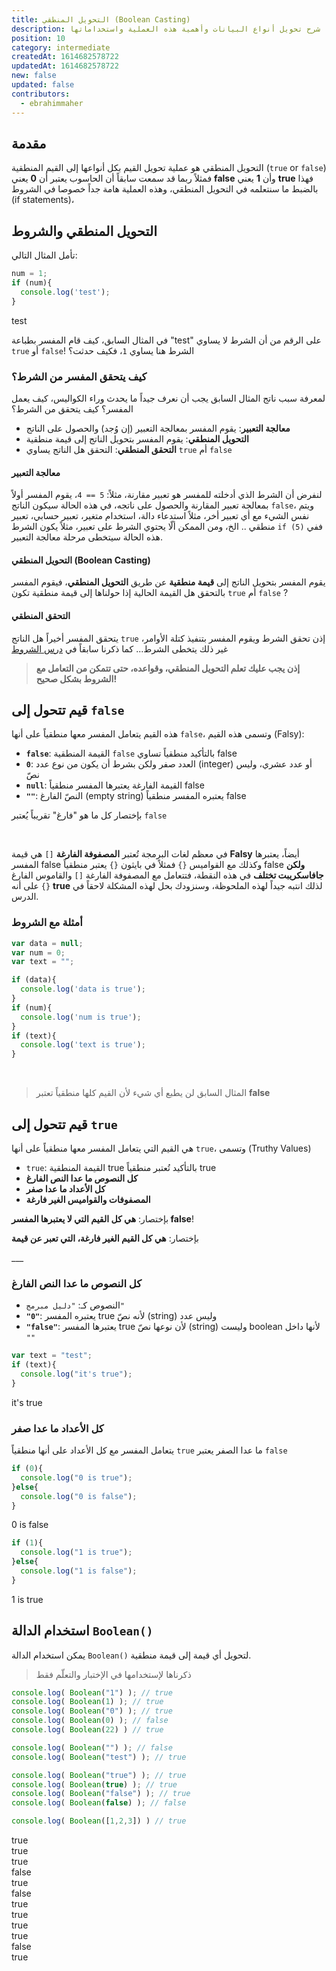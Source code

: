 ```yaml
---
title: التحويل المنطقي (Boolean Casting)
description: شرح تحويل أنواع البيانات وأهمية هذه العملية واستخداماتها
position: 10
category: intermediate
createdAt: 1614682578722
updatedAt: 1614682578722
new: false
updated: false
contributors:
  - ebrahimmaher
---
```


## مقدمة
التحويل المنطقي هو عملية تحويل القيم بكل أنواعها إلى القيم المنطقية (`true` or `false`) فمثلاً ربما قد سمعت سابقاً أن الحاسوب يعتبر أن **0** يعني **false** وأن **1** يعني **true** فهذا بالضبط ما سنتعلمه في التحويل المنطقي، وهذه العملية هامة جداً خصوصا في الشروط (if statements)،

## التحويل المنطقي والشروط

تأمل المثال التالي:

```js
num = 1;
if (num){
  console.log('test');
}
```
<code-result>
test
</code-result>

في المثال السابق، كيف قام المفسر بطباعة "test" على الرقم من أن الشرط لا يساوي `true` أو `false`! الشرط هنا يساوي `1`، فكيف حدثت؟

### كيف يتحقق المفسر من الشرط؟
لمعرفة سبب ناتج المثال السابق يجب أن نعرف جيداً ما يحدث وراء الكواليس، كيف يعمل المفسر؟ كيف يتحقق من الشرط؟

- **معالجة التعبير**: يقوم المفسر بمعالجة التعبير (إن وُجد) والحصول على الناتج
- **التحويل المنطقي**: يقوم المفسر بتحويل الناتج إلى قيمة منطقية
- **التحقق المنطقي**: التحقق هل الناتج يساوي `true` أم `false`

#### معالجة التعبير
لنفرض أن الشرط الذي أدخلته للمفسر هو تعبير مقارنة، مثلاً: `5 == 4`، يقوم المفسر أولاً بمعالجة تعبير المقارنة والحصول على ناتجه، في هذه الحالة سيكون الناتج `false`، ويتم نفس الشيء مع أي تعبير أخر، مثلاً استدعاء دالة، استخدام متغير، تعبير حسابي، تعبير منطقي .. الخ، ومن الممكن ألّا يحتوي الشرط على تعبير، مثلاً يكون الشرط `if (5)` ففي هذه الحالة سيتخطى مرحلة معالجة التعبير.

#### التحويل المنطقي (Boolean Casting)
يقوم المفسر بتحويل الناتج إلى **قيمة منطقية** عن طريق **التحويل المنطقي**، فيقوم المفسر بالتحقق هل القيمة الحالية إذا حولناها إلى قيمة منطقية تكون `true` أم `false` ?

#### التحقق المنطقي
يتحقق المفسر أخيراً هل الناتج `true` إذن تحقق الشرط ويقوم المفسر بتنفيذ كتلة اﻷوامر، غير ذلك يتخطى الشرط... كما ذكرنا سابقاً في [درس الشروط](/tutorials/algorithms/fundamentals/if-statement)


> **إذن يجب عليك تعلم التحويل المنطقي، وقواعده، حتى تتمكن من التعامل مع الشروط بشكل صحيح!**

<!-- 
## التحويل المنطقي
كما ذكرنا أن المفسر أحيانا يقوم بتحويل نوع أي قيمة إلى قيمة منطقية، ولكن ما القواعد التي يتبعها؟ -->

## قيم تتحول إلى `false`
هذه القيم يتعامل المفسر معها منطقياً على أنها `false`، وتسمى هذه القيم (Falsy):

- **`false`**: القيمة المنطقية `false` بالتأكيد منطقياً تساوي false
- **`0`**: العدد صفر ولكن بشرط أن يكون من نوع عدد (integer) أو عدد عشري، وليس نصّ
- **`null`**: القيمة الفارغة يعتبرها المفسر منطقياً false
- **`""`**: النصّ الفارغ (empty string) يعتبره المفسر منطقياً false

<base-alert type="tip">

بإختصار كل ما هو "فارغ" تقريباً يُعتبر `false`

</base-alert>


<try-wrapper title="المحوّل المنطقي" subtitle="جرّب اكتب أي قيمة وسيظهر لك كيف يفسّرها المفسر منطقياً!">
  <boolean-casting-try />
</try-wrapper>

<br>

<base-alert type="warning">

في معظم لغات البرمجة تُعتبر **المصفوفة الفارغة** `[]` هي قيمة **Falsy** أيضاً، يعتبرها المفسر false وكذلك مع القواميس `{}` فمثلاً في بايثون `{}` يعتبر منطقياً false **ولكن جافاسكريبت تختلف** في هذه النقطة، فتتعامل مع المصفوفة الفارغة `[]` والقاموس الفارغ `{}` على أنه **true** لذلك انتبه جيداً لهذه الملحوظة، وسنزودك بحل لهذه المشكلة لاحقاً في الدرس.

</base-alert>

### أمثلة مع الشروط
```js
var data = null;
var num = 0;
var text = "";

if (data){
  console.log('data is true');
}
if (num){
  console.log('num is true');
}
if (text){
  console.log('text is true');
}
```
<code-result>
<br>
</code-result>

> المثال السابق لن يطبع أي شيء ﻷن القيم كلها منطقياً تعتبر **false**

## قيم تتحول إلى `true`
هي القيم التي يتعامل المفسر معها منطقياً على أنها `true`، وتسمى (Truthy Values)
- `true`: القيمة المنطقية true بالتأكيد تُعتبر منطقياً true
- **كل النصوص ما عدا النص الفارغ**
- **كل اﻷعداد ما عدا صفر**
- **المصفوفات والقواميس الغير فارغة**

<base-alert type="tip">

بإختصار: **هي كل القيم التي لا يعتبرها المفسر false**!

</base-alert>

<base-alert type="tip">

بإختصار: **هي كل القيم الغير فارغة، التي تعبر عن قيمة**

</base-alert>

<try-wrapper title="المحوّل المنطقي" subtitle="جرّب اكتب أي قيمة وسيظهر لك كيف يفسّرها المفسر منطقياً!">
  <boolean-casting-try />
</try-wrapper>
___

### كل النصوص ما عدا النص الفارغ
  - النصوص كـ: `"دليل مبرمج"`
  - **`"0"`**: يعتبره المفسر true ﻷنه نصّ (string) وليس عدد
  - **`"false"`**: يعتبرها المفسر true ﻷن نوعها نصّ (string) وليست boolean لأنها داخل `""`

```js
var text = "test";
if (text){
  console.log("it's true");
}
```
<code-result>
it's true
</code-result>

### كل اﻷعداد ما عدا صفر
يتعامل المفسر مع كل اﻷعداد على أنها منطقياً `true` ما عدا الصفر يعتبر `false`

```js
if (0){
  console.log("0 is true");
}else{
  console.log("0 is false");
}
```
<code-result>
0 is false
</code-result>

```js
if (1){
  console.log("1 is true");
}else{
  console.log("1 is false");
}
```
<code-result>
1 is true
</code-result>


<!-- 
|الشرح|القيمة (Falsy)|
|:--------:|:--------:|
|القيمة المنطقية `false`|`false`|
|العدد `0` ولكن بشرط ألّا يكون نصّ|`0`|
|القيمة المنطقية `false`|`false`|
 -->

## استخدام الدالة `Boolean()` 
يمكن استخدام الدالة `Boolean()` لتحويل أي قيمة إلى قيمة منطقية.

> ذكرناها لإستخدامها في اﻹختبار والتعلّم فقط

```js
console.log( Boolean("1") ); // true
console.log( Boolean(1) ); // true
console.log( Boolean("0") ); // true
console.log( Boolean(0) ); // false
console.log( Boolean(22) ) // true

console.log( Boolean("") ); // false
console.log( Boolean("test") ); // true

console.log( Boolean("true") ); // true
console.log( Boolean(true) ); // true
console.log( Boolean("false") ); // true
console.log( Boolean(false) ); // false

console.log( Boolean([1,2,3]) ) // true
```
<code-result>
true
<br>
true
<br>
true
<br>
false
<br>
true
<br>
false
<br>
true
<br>
true
<br>
true
<br>
true
<br>
false
<br>
true
</code-result>

<!-- أهمية التحويل المنطقي عموما -->
<!-- أهمية التحويل المنطقي مع null -->
<!-- مشكلة التحقق من المصفوفة، وحلها عن طريق طول المصفوفة -->
<!-- Boolean() for testing -->
<!-- bollean converter -->
